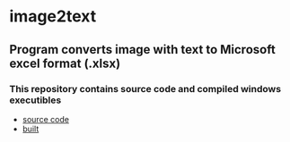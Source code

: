# image2text
## Program converts image with text to Microsoft excel format (.xlsx) 
  
  
### This repository contains source code and compiled windows executibles
  * [source code](https://github.com/techtechnikov/image2text/tree/master/src)
  * [built](https://github.com/techtechnikov/image2text/tree/master/built)


